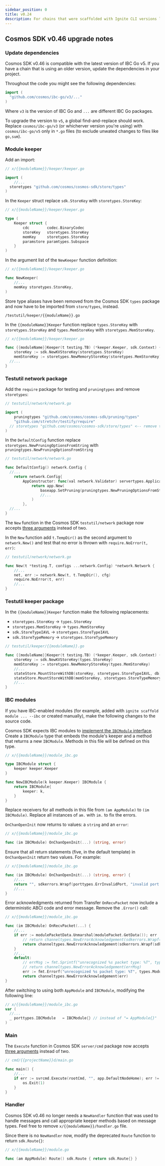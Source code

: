 ```yaml
---
sidebar_position: 0
title: v0.24
description: For chains that were scaffolded with Ignite CLI versions lower than v0.24, changes are required to use Ignite CLI v0.24. 
---
```


## Cosmos SDK v0.46 upgrade notes

### Update dependencies

Cosmos SDK v0.46 is compatible with the latest version of IBC Go v5. If you have a chain that is using an older version, update the dependencies in your project.

Throughout the code you might see the following dependencies:

```go
import (
  "github.com/cosmos/ibc-go/v3/..."
)
```

Where `v3` is the version of IBC Go and `...` are different IBC Go packages.

To upgrade the version to `v5`, a global find-and-replace should work. Replace `cosmos/ibc-go/v3` (or whicherver version you're using) with `cosmos/ibc-go/v5` only in `*.go` files (to exclude unwated changes to files like `go,sum`).

### Module keeper

Add an import:

```go
// x/{{moduleName}}/keeper/keeper.go

import (
	//...
  storetypes "github.com/cosmos/cosmos-sdk/store/types"
)
```

In the `Keeper` struct replace `sdk.StoreKey` with `storetypes.StoreKey`:

```go
// x/{{moduleName}}/keeper/keeper.go

type (
	Keeper struct {
		cdc        codec.BinaryCodec
		storeKey   storetypes.StoreKey
		memKey     storetypes.StoreKey
		paramstore paramtypes.Subspace
	}
)
```

In the argument list of the `NewKeeper` function definition:

```go
// x/{{moduleName}}/keeper/keeper.go

func NewKeeper(
	//...
	memKey storetypes.StoreKey,
)
```

Store type aliases have been removed from the Cosmos SDK `types` package and now have to be imported from `store/types`, instead.

`/testutil/keeper/{{moduleName}}.go`

In the `{{moduleName}}Keeper` function replace `types.StoreKey` with `storetypes.StoreKey` and `types.MemStoreKey` with `storetypes.MemStoreKey`.

```go
// x/{{moduleName}}/keeper/keeper.go

func {{moduleName}}Keeper(t testing.TB) (*keeper.Keeper, sdk.Context) {
	storeKey := sdk.NewKVStoreKey(storetypes.StoreKey)
	memStoreKey := storetypes.NewMemoryStoreKey(storetypes.MemStoreKey)
  //...
}
```

### Testutil network package

Add the `require` package for testing and `pruningtypes` and remove `storetypes`:

```go
// testutil/network/network.go

import (
	pruningtypes "github.com/cosmos/cosmos-sdk/pruning/types"
	"github.com/stretchr/testify/require"
  // storetypes "github.com/cosmos/cosmos-sdk/store/types" <-- remove this line
)
```

In the `DefaultConfig` function replace `storetypes.NewPruningOptionsFromString` with `pruningtypes.NewPruningOptionsFromString`

```go
// testutil/network/network.go

func DefaultConfig() network.Config {
  //...
	return network.Config{
		AppConstructor: func(val network.Validator) servertypes.Application {
			return app.New(
				baseapp.SetPruning(pruningtypes.NewPruningOptionsFromString(val.AppConfig.Pruning)),
				//...
			)
		},
  //...
}
```

The `New` function in the Cosmos SDK `testutil/network` package now accepts [three arguments](https://github.com/cosmos/cosmos-sdk/blob/v0.46.0/testutil/network/network.go#L206) instead of two.

In the `New` function add `t.TempDir()` as the second argument to `network.New()` and test that no error is thrown with `require.NoError(t, err)`:

```go
// testutil/network/network.go

func New(t *testing.T, configs ...network.Config) *network.Network {
	//...
	net, err := network.New(t, t.TempDir(), cfg)
	require.NoError(t, err)
	//...
}
```

### Testutil keeper package

In the `{{moduleName}}Keeper` function make the following replacements:

- `storetypes.StoreKey` → `types.StoreKey`
- `storetypes.MemStoreKey` → `types.MemStoreKey`
- `sdk.StoreTypeIAVL` → `storetypes.StoreTypeIAVL`
- `sdk.StoreTypeMemory` → `storetypes.StoreTypeMemory`

```go
// testutil/keeper/{{moduleName}}.go

func {{moduleName}}Keeper(t testing.TB) (*keeper.Keeper, sdk.Context) {
	storeKey := sdk.NewKVStoreKey(types.StoreKey)
	memStoreKey := storetypes.NewMemoryStoreKey(types.MemStoreKey)
	//...
	stateStore.MountStoreWithDB(storeKey, storetypes.StoreTypeIAVL, db)
	stateStore.MountStoreWithDB(memStoreKey, storetypes.StoreTypeMemory, nil)
	//...
}
```

### IBC modules

If you have IBC-enabled modules (for example, added with `ignite scaffold module ... --ibc` or created manually), make the following changes to the source code.

Cosmos SDK expects IBC modules to [implement the `IBCModule` interface](https://ibc.cosmos.network/main/ibc/apps/ibcmodule.html). Create a `IBCModule` type that embeds the module's keeper and a method that returns a new `IBCModule`. Methods in this file will be defined on this type.

```go
// x/{{moduleName}}/module_ibc.go

type IBCModule struct {
	keeper keeper.Keeper
}

func NewIBCModule(k keeper.Keeper) IBCModule {
	return IBCModule{
		keeper: k,
	}
}
```

Replace receivers for all methods in this file from `(am AppModule)` to `(im IBCModule)`. Replace all instances of `am.` with `im.` to fix the errors.

`OnChanOpenInit` now returns to values: a `string` and an `error`:

```go
// x/{{moduleName}}/module_ibc.go

func (im IBCModule) OnChanOpenInit(...) (string, error)
```

Ensure that all return statements (five, in the default template) in `OnChanOpenInit` return two values. For example:

```go
// x/{{moduleName}}/module_ibc.go

func (im IBCModule) OnChanOpenInit(...) (string, error) {
	//...
	return "", sdkerrors.Wrapf(porttypes.ErrInvalidPort, "invalid port: %s, expected %s", portID, boundPort)
	//...
}
```

Error acknowledgments returned from Transfer `OnRecvPacket` now include a deterministic ABCI code and error message. Remove the `.Error()` call:

```go
// x/{{moduleName}}/module_ibc.go

func (im IBCModule) OnRecvPacket(...) {
	//...
	if err := modulePacketData.Unmarshal(modulePacket.GetData()); err != nil {
		// return channeltypes.NewErrorAcknowledgement(sdkerrors.Wrapf(sdkerrors.ErrUnknownRequest, "cannot unmarshal packet data: %s", err.Error()).Error())
		return channeltypes.NewErrorAcknowledgement(sdkerrors.Wrapf(sdkerrors.ErrUnknownRequest, "cannot unmarshal packet data: %s", err.Error()))
	}
	//...
	default:
		// errMsg := fmt.Sprintf("unrecognized %s packet type: %T", types.ModuleName, packet)
		// return channeltypes.NewErrorAcknowledgement(errMsg)
		err := fmt.Errorf("unrecognized %s packet type: %T", types.ModuleName, packet)
		return channeltypes.NewErrorAcknowledgement(err)
}
```

After switching to using both `AppModule` and `IBCModule`, modifying the following line:

```go
// x/{{moduleName}}/module_ibc.go
var (
  //...
  _ porttypes.IBCModule   = IBCModule{} // instead of "= AppModule{}"
)
```

### Main

The `Execute` function in Cosmos SDK `server/cmd` package now accepts [three arguments](https://github.com/cosmos/cosmos-sdk/blob/v0.46.0/server/cmd/execute.go#L20) instead of two.

```go
// cmd/{{projectName}}d/main.go

func main() {
	//...
	if err := svrcmd.Execute(rootCmd, "", app.DefaultNodeHome); err != nil {
		os.Exit(1)
	}
}

```

### Handler

Cosmos SDK v0.46 no longer needs a `NewHandler` function that was used to handle messages and call appropriate keeper methods based on message types. Feel free to remove `x/{{moduleName}}/handler.go` file.

Since there is no `NewHandler` now, modify the deprecated `Route` function to return `sdk.Route{}`:

```go
// x/{{moduleName}}/module.go

func (am AppModule) Route() sdk.Route { return sdk.Route{} }
```
